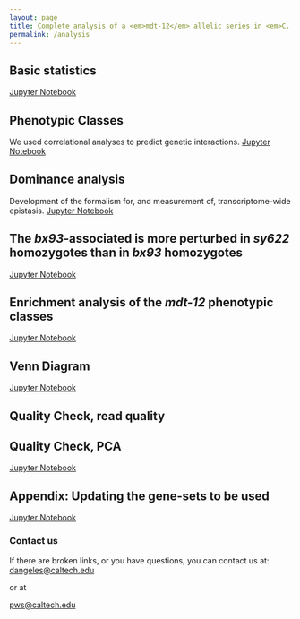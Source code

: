 ```yaml
---
layout: page
title: Complete analysis of a <em>mdt-12</em> allelic series in <em>C. elegans</em>
permalink: /analysis
---
```


## Basic statistics
<a href="{{ site.baseurl }}/notebook/basic.html"> Jupyter Notebook</a>

## Phenotypic Classes
We used correlational analyses to predict genetic interactions.
<a href="{{ site.baseurl }}/notebook/phenotypic_classes.html"> Jupyter Notebook</a>

## Dominance analysis
Development of the formalism for, and measurement of, transcriptome-wide epistasis.
<a href="{{ site.baseurl }}/notebook/dominance.html"> Jupyter Notebook</a>

## The *bx93*-associated is more perturbed in *sy622* homozygotes than in *bx93* homozygotes
<a href="{{ site.baseurl }}/notebook/bx93_class.html"> Jupyter Notebook</a>

## Enrichment analysis of the *mdt-12* phenotypic classes
<a href="{{ site.baseurl }}/notebook/enrichment.html"> Jupyter Notebook</a>

## Venn Diagram
<a href="{{ site.baseurl }}/notebook/venn.html"> Jupyter Notebook</a>

## Quality Check, read quality


## Quality Check, PCA
<a href="{{ site.baseurl }}/notebook/quality.html"> Jupyter Notebook</a>


## Appendix: Updating the gene-sets to be used  
<a href="{{ site.baseurl }}/notebook/appendix.html"> Jupyter Notebook</a>


### Contact us
If there are broken links, or you have questions, you can contact us at:
[dangeles@caltech.edu](mailto:dangeles@caltech.edu)

or at

[pws@caltech.edu](mailto:pws@caltech.edu)

